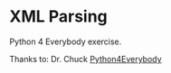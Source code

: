 # XML Parsing

Python 4 Everybody exercise.

Thanks to: Dr. Chuck [Python4Everybody](https://www.py4e.com/)
